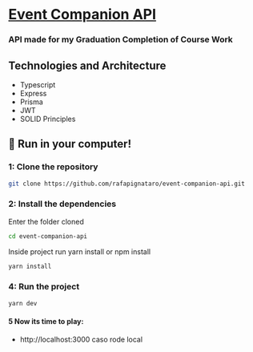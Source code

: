 <br />
<a href="">
  <h1>Event Companion API</h1>
</a>
<h3>API made for my Graduation Completion of Course Work</h3>

## Technologies and Architecture
- Typescript
- Express
- Prisma
- JWT
- SOLID Principles

## :rocket: Run in your computer!

### 1: Clone the repository

```sh
git clone https://github.com/rafapignataro/event-companion-api.git
```

### 2: Install the dependencies
Enter the folder cloned

```sh
cd event-companion-api
```

Inside project run yarn install or npm install
```sh
yarn install
```

### 4: Run the project

```sh
yarn dev
```

#### 5 Now its time to play: 
- http://localhost:3000 caso rode local
